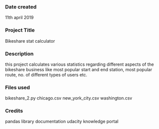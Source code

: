 ### Date created
11th april 2019

### Project Title
Bikeshare stat calculator

### Description
this project calculates various statistics regarding different aspects of the bikeshare business like most popular start and end station, most popular route, no. of different types of users etc.

### Files used
bikeshare_2.py
chicago.csv
new_york_city.csv
washington.csv


### Credits
pandas library documentation
udacity knowledge portal

